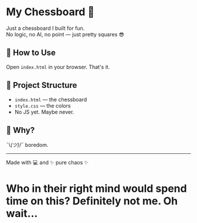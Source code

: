 # My Chessboard 🧩

Just a chessboard I built for fun.  
No logic, no AI, no point — just pretty squares 😎

## 🔧 How to Use
Open `index.html` in your browser. That's it.

## 📁 Project Structure
- `index.html` — the chessboard
- `style.css` — the colors
- No JS yet. Maybe never.

## 🤡 Why?
¯\\_(ツ)_/¯ boredom.

---

Made with 💻 and ✨ pure chaos ✨

# Who in their right mind would spend time on this? Definitely not me. Oh wait...
